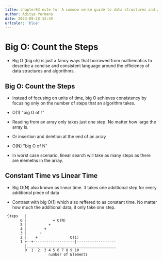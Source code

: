 ```yaml
---
title: chapter03 note for A common sense guide to data structures and algorithms
author: Aditya Permana
date: 2023-09-28 14:39
urlcolor: 'blue'
---
```


# Big O: Count the Steps

- Big O (big oh) is just a fancy ways that borrowed from mathematics to describe a concise and consistent language around the efficiency of data structures and algorithms.

## Big O: Count the Steps

- Instead of focusing on units of time, big O achieves consistency by focusing only on the number of steps that an algorithm takes.

* O(1) "big O of 1"

- Reading from an array only takes just one step. No matter how large the array is.

- Or insertion and deletion at the end of an array

* O(N) "big O of N"

- In worst case scenario, linear search will take as many steps as there are elemetns in the array.

## Constant Time vs Linear Time

- Big O(N) also known as linear time. It takes one additional step for every additional piece of data 

- Contrast with big O(1) which also reffered to as constant time. No matter how much the additional data, it only take one step.

```
 Steps   |
       6 |            + O(N)
       5 |          +
       4 |        +
       3 |      +
       2 |    +               O(1)
       1 +--+-------------------|------------------
         |_________________________________________
         0  1  2  3 4 5 6 7 8 9 10
                    number of Elements


```
